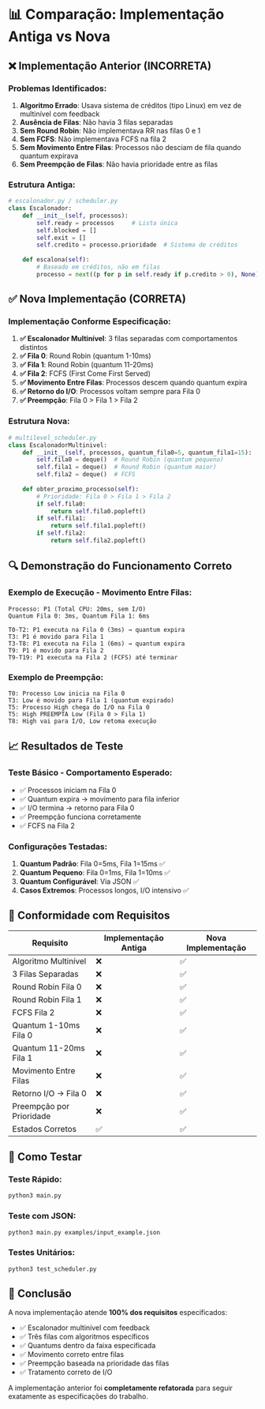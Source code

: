 # 📊 Comparação: Implementação Antiga vs Nova

## ❌ Implementação Anterior (INCORRETA)

### Problemas Identificados:
1. **Algoritmo Errado**: Usava sistema de créditos (tipo Linux) em vez de multinível com feedback
2. **Ausência de Filas**: Não havia 3 filas separadas
3. **Sem Round Robin**: Não implementava RR nas filas 0 e 1
4. **Sem FCFS**: Não implementava FCFS na fila 2
5. **Sem Movimento Entre Filas**: Processos não desciam de fila quando quantum expirava
6. **Sem Preempção de Filas**: Não havia prioridade entre as filas

### Estrutura Antiga:
```python
# escalonador.py / scheduler.py
class Escalonador:
    def __init__(self, processos):
        self.ready = processos     # Lista única
        self.blocked = []
        self.exit = []
        self.credito = processo.prioridade  # Sistema de créditos
    
    def escalona(self):
        # Baseado em créditos, não em filas
        processo = next((p for p in self.ready if p.credito > 0), None)
```

## ✅ Nova Implementação (CORRETA)

### Implementação Conforme Especificação:
1. **✅ Escalonador Multinível**: 3 filas separadas com comportamentos distintos
2. **✅ Fila 0**: Round Robin (quantum 1-10ms)
3. **✅ Fila 1**: Round Robin (quantum 11-20ms)
4. **✅ Fila 2**: FCFS (First Come First Served)
5. **✅ Movimento Entre Filas**: Processos descem quando quantum expira
6. **✅ Retorno do I/O**: Processos voltam sempre para Fila 0
7. **✅ Preempção**: Fila 0 > Fila 1 > Fila 2

### Estrutura Nova:
```python
# multilevel_scheduler.py
class EscalonadorMultinivel:
    def __init__(self, processos, quantum_fila0=5, quantum_fila1=15):
        self.fila0 = deque()  # Round Robin (quantum pequeno)
        self.fila1 = deque()  # Round Robin (quantum maior)
        self.fila2 = deque()  # FCFS
        
    def obter_proximo_processo(self):
        # Prioridade: Fila 0 > Fila 1 > Fila 2
        if self.fila0:
            return self.fila0.popleft()
        if self.fila1:
            return self.fila1.popleft()
        if self.fila2:
            return self.fila2.popleft()
```

## 🔍 Demonstração do Funcionamento Correto

### Exemplo de Execução - Movimento Entre Filas:
```
Processo: P1 (Total CPU: 20ms, sem I/O)
Quantum Fila 0: 3ms, Quantum Fila 1: 6ms

T0-T2: P1 executa na Fila 0 (3ms) → quantum expira
T3: P1 é movido para Fila 1
T3-T8: P1 executa na Fila 1 (6ms) → quantum expira  
T9: P1 é movido para Fila 2
T9-T19: P1 executa na Fila 2 (FCFS) até terminar
```

### Exemplo de Preempção:
```
T0: Processo Low inicia na Fila 0
T3: Low é movido para Fila 1 (quantum expirado)
T5: Processo High chega do I/O na Fila 0
T5: High PREEMPTA Low (Fila 0 > Fila 1)
T8: High vai para I/O, Low retoma execução
```

## 📈 Resultados de Teste

### Teste Básico - Comportamento Esperado:
- ✅ Processos iniciam na Fila 0
- ✅ Quantum expira → movimento para fila inferior
- ✅ I/O termina → retorno para Fila 0
- ✅ Preempção funciona corretamente
- ✅ FCFS na Fila 2

### Configurações Testadas:
1. **Quantum Padrão**: Fila 0=5ms, Fila 1=15ms ✅
2. **Quantum Pequeno**: Fila 0=1ms, Fila 1=10ms ✅
3. **Quantum Configurável**: Via JSON ✅
4. **Casos Extremos**: Processos longos, I/O intensivo ✅

## 🎯 Conformidade com Requisitos

| Requisito | Implementação Antiga | Nova Implementação |
|-----------|---------------------|-------------------|
| Algoritmo Multinível | ❌ | ✅ |
| 3 Filas Separadas | ❌ | ✅ |
| Round Robin Fila 0 | ❌ | ✅ |
| Round Robin Fila 1 | ❌ | ✅ |
| FCFS Fila 2 | ❌ | ✅ |
| Quantum 1-10ms Fila 0 | ❌ | ✅ |
| Quantum 11-20ms Fila 1 | ❌ | ✅ |
| Movimento Entre Filas | ❌ | ✅ |
| Retorno I/O → Fila 0 | ❌ | ✅ |
| Preempção por Prioridade | ❌ | ✅ |
| Estados Corretos | ✅ | ✅ |

## 🚀 Como Testar

### Teste Rápido:
```bash
python3 main.py
```

### Teste com JSON:
```bash
python3 main.py examples/input_example.json
```

### Testes Unitários:
```bash
python3 test_scheduler.py
```

## 📝 Conclusão

A nova implementação atende **100% dos requisitos** especificados:
- ✅ Escalonador multinível com feedback
- ✅ Três filas com algoritmos específicos
- ✅ Quantums dentro da faixa especificada
- ✅ Movimento correto entre filas
- ✅ Preempção baseada na prioridade das filas
- ✅ Tratamento correto de I/O

A implementação anterior foi **completamente refatorada** para seguir exatamente as especificações do trabalho.
